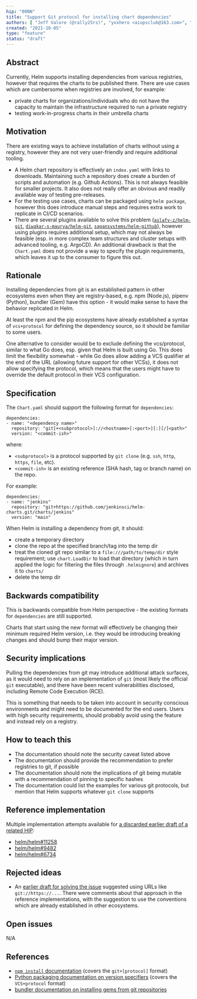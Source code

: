 ```yaml
---
hip: "00NN"
title: "Support Git protocol for installing chart dependencies"
authors: [ "Jeff Valore (@rally25rs)", "yxxhero <aiopsclub@163.com>", "Dominykas Blyžė <hello@dominykas.com>" ]
created: "2021-10-05"
type: "feature"
status: "draft"
---
```


## Abstract

Currently, Helm supports installing dependencies from various registries, however that requires the charts to be published there. There are use cases which are cumbersome when registries are involved, for example:

- private charts for organizations/individuals who do not have the capacity to maintain the infrastructure required to run a private registry
- testing work-in-progress charts in their umbrella charts

## Motivation

There are existing ways to achieve installation of charts without using a registry, however they are not very user-friendly and require additional tooling.

- A Helm chart repository is effectively an `index.yaml` with links to downloads. Maintaining such a repository does create a burden of scripts and automation (e.g. Github Actions). This is not always feasible for smaller projects. It also does not really offer an obvious and readily available way of testing pre-releases.
- For the testing use cases, charts can be packaged using `helm package`, however this does introduce manual steps and requires extra work to replicate in CI/CD scenarios.
- There are several plugins available to solve this problem ([`aslafy-z/helm-git`](https://github.com/aslafy-z/helm-git), [`diwakar-s-maurya/helm-git`](https://github.com/diwakar-s-maurya/helm-git), [`sagansystems/helm-github`](https://github.com/sagansystems/helm-github)), however using plugins requires additional setup, which may not always be feasible (esp. in more complex team structures and cluster setups with advanced tooling, e.g. ArgoCD). An additional drawback is that the `Chart.yaml` does not provide a way to specify the plugin requirements, which leaves it up to the consumer to figure this out.

## Rationale

Installing dependencies from git is an established pattern in other ecosystems even when they are registry-based, e.g. npm (Node.js), pipenv (Python), bundler (Gem) have this option - it would make sense to have the behavior replicated in Helm.

At least the npm and the pip ecosystems have already established a syntax of `vcs+protocol` for defining the dependency source, so it should be familiar to some users.

One alternative to consider would be to exclude defining the vcs/protocol, similar to what Go does, esp. given that Helm is built using Go. This does limit the flexibility somewhat - while Go does allow adding a VCS qualifier at the end of the URL (allowing future support for other VCSs), it does not allow specifying the protocol, which means that the users might have to override the default protocol in their VCS configuration.

## Specification

The `Chart.yaml` should support the following format for `dependencies`:

```
dependencies:
- name: "<dependency name>"
  repository: "git[+<subprotocol>]://<hostname>[:<port>][:][/]<path>"
  version: "<commit-ish>"
```
where:
- `<subprotocol>` is a protocol supported by `git clone` (e.g. `ssh`, `http`, `https`, `file`, etc).
- `<commit-ish>` is an existing reference (SHA hash, tag or branch name) on the repo.

For example:

```
dependencies:
- name: "jenkins"
  repository: "git+https://github.com/jenkinsci/helm-charts.git/charts/jenkins"
  version: "main"
```

When Helm is installing a dependency from git, it should:

- create a temporary directory
- clone the repo at the specified branch/tag into the temp dir
- treat the cloned git repo similar to a `file:///path/to/temp/dir` style requirement; use `chart.LoadDir` to load that directory (which in turn applied the logic for filtering the files through `.helmignore`) and archives it to `charts/`
- delete the temp dir

## Backwards compatibility  

This is backwards compatible from Helm perspective - the existing formats for `dependencies` are still supported.

Charts that start using the new format will effectively be changing their minimum required Helm version, i.e. they would be introducing breaking changes and should bump their major version.

## Security implications

Pulling the dependencies from git may introduce additional attack surfaces, as it would need to rely on an implementation of `git` (most likely the official `git` executable), and there have been recent vulnerabilities disclosed, including Remote Code Execution (RCE).

This is something that needs to be taken into account in security conscious environments and might need to be documented for the end users. Users with high security requirements, should probably avoid using the feature and instead rely on a registry.

## How to teach this

- The documentation should note the security caveat listed above
- The documentation should provide the recommendation to prefer registries to git, if possible
- The documentation should note the implications of git being mutable with a recommendation of pinning to specific hashes
- The documentation could list the examples for various git protocols, but mention that Helm supports whatever `git clone` supports

## Reference implementation

Multiple implementation attempts available for [a discarded earlier draft of a related HIP](https://github.com/helm/community/pull/214):

- [helm/helm#11258](https://github.com/helm/helm/pull/11258)
- [helm/helm#9482](https://github.com/helm/helm/pull/9482)
- [helm/helm#6734](https://github.com/helm/helm/pull/6734)

## Rejected ideas

- An [earlier draft for solving the issue](https://github.com/helm/community/pull/214) suggested using URLs like `git://https://...`. There were comments about that approach in the reference implementations, with the suggestion to use the conventions which are already established in other ecosystems.

## Open issues

N/A

## References

- [`npm install` documentation](https://docs.npmjs.com/cli/v10/commands/npm-install) (covers the `git+[protocol]` format)
- [Python packaging documentation on version specifiers](https://packaging.python.org/en/latest/specifications/version-specifiers/) (covers the `VCS+protocol` format)
- [bundler documentation on installing gems from git repositories](https://bundler.io/guides/git.html)
